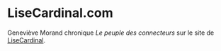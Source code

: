 # LiseCardinal.com

Geneviève Morand chronique *Le peuple des connecteurs* sur le site de [LiseCardinal](http://www.lisecardinal.com/v.php?pg=lu/juin06&src=lcb0606).